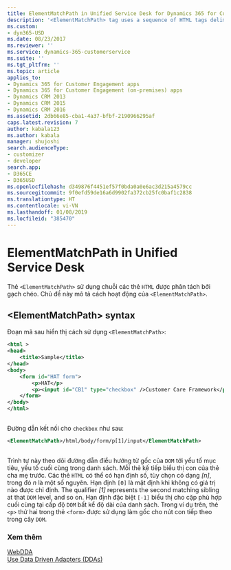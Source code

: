 ```yaml
---
title: ElementMatchPath in Unified Service Desk for Dynamics 365 for Customer Engagement apps| MicrosoftDocs
description: '<ElementMatchPath> tag uses a sequence of HTML tags delimited by forward slashes. Chủ đề này mô tả cách hoạt động của <ElementMatchPath>. '
ms.custom:
- dyn365-USD
ms.date: 08/23/2017
ms.reviewer: ''
ms.service: dynamics-365-customerservice
ms.suite: ''
ms.tgt_pltfrm: ''
ms.topic: article
applies_to:
- Dynamics 365 for Customer Engagement apps
- Dynamics 365 for Customer Engagement (on-premises) apps
- Dynamics CRM 2013
- Dynamics CRM 2015
- Dynamics CRM 2016
ms.assetid: 2db66e85-cba1-4a37-bfbf-2190966295af
caps.latest.revision: 7
author: kabala123
ms.author: kabala
manager: shujoshi
search.audienceType:
- customizer
- developer
search.app:
- D365CE
- D365USD
ms.openlocfilehash: d349876f4451ef57f0bda0a0e6ac3d215a4579cc
ms.sourcegitcommit: 9f0efd59de16a6d9902fa372cb25fc0baf1c2838
ms.translationtype: HT
ms.contentlocale: vi-VN
ms.lasthandoff: 01/08/2019
ms.locfileid: "385470"
---
```

# <a name="elementmatchpath-in-unified-service-desk"></a>ElementMatchPath in Unified Service Desk
Thẻ `<ElementMatchPath>` sử dụng chuỗi các thẻ `HTML` được phân tách bởi gạch chéo. Chủ đề này mô tả cách hoạt động của `<ElementMatchPath>`.  
  
## <a name="elementmatchpath-syntax"></a>\<ElementMatchPath> syntax  
 Đoạn mã sau hiển thị cách sử dụng `<ElementMatchPath>`:  
  
```xml  
<html >  
<head>  
    <title>Sample</title>  
</head>  
<body>  
    <form id="HAT form">  
        <p>HAT</p>  
        <p><input id="CB1" type="checkbox" />Customer Care Framework</p>  
    </form>  
</body>  
</html>  
  
```  
  
 Đường dẫn kết nối cho `checkbox` như sau:  
  
```xml  
<ElementMatchPath>/html/body/form/p[1]/input</ElementMatchPath>  
  
```  
  
 Trình tự này theo dõi đường dẫn điều hướng từ gốc của `DOM` tới yếu tố mục tiêu, yếu tố cuối cùng trong danh sách. Mỗi thẻ kế tiếp biểu thị con của thẻ cha mẹ trước. Các thẻ `HTML` có thể có hạn định số, tùy chọn có dạng *[n]*, trong đó *n* là một số nguyên. Hạn định `[0]` là mặt định khi không có giá trị nào được chỉ định. The qualifier *[1]* represents the second matching sibling at that `DOM` level, and so on. Hạn định đặc biệt `[-1]` biểu thị cho cặp phù hợp cuối cùng tại cấp độ `DOM` bất kể độ dài của danh sách. Trong ví dụ trên, thẻ `<p>` thứ hai trong thẻ `<form>` được sử dụng làm gốc cho nút con tiếp theo trong cây `DOM`.  
  
### <a name="see-also"></a>Xem thêm  
 [WebDDA](../unified-service-desk/web-dda.md)   
 [Use Data Driven Adapters (DDAs)](../unified-service-desk/use-data-driven-adapters-ddas.md)
